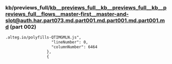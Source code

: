 ### kb/previews_full/kb__previews_full__kb__previews_full__kb__previews_full__flows__master-first__master-and-slot@auth.har.part073.md.part001.md.part001.md.part001.md (part 002)

```md
.alteg.io/polyfills-QTIMGMLN.js",
                    "lineNumber": 0,
                    "columnNumber": 6464
                  },
                  {
   
```

```
